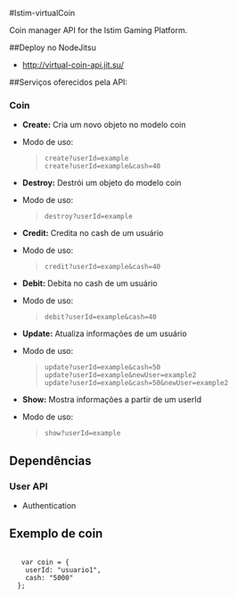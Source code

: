 #Istim-virtualCoin

Coin manager API for the Istim Gaming Platform.

##Deploy no NodeJitsu

- http://virtual-coin-api.jit.su/

##Serviços oferecidos pela API:
### Coin
- <b> Create:</b> Cria um novo objeto no modelo coin
 - Modo de uso:
 
   >     create?userId=example
   >     create?userId=example&cash=40

- <b> Destroy:</b> Destrói um objeto do modelo coin
 - Modo de uso:

   >     destroy?userId=example 

- <b> Credit:</b> Credita no cash de um usuário
 - Modo de uso:
  
   >     credit?userId=example&cash=40

- <b> Debit:</b> Debita no cash de um usuário
 - Modo de uso:
 
   >     debit?userId=example&cash=40

- <b> Update:</b> Atualiza informações de um usuário
 - Modo de uso:
 
   >     update?userId=example&cash=50
   >     update?userId=example&newUser=example2
   >     update?userId=example&cash=50&newUser=example2

- <b> Show:</b> Mostra informações a partir de um userId
 - Modo de uso:
 
   >     show?userId=example

## Dependências
### User API
  - Authentication


## Exemplo de coin

``` 

   var coin = {
    userId: "usuario1",
    cash: "5000"
  };
```
